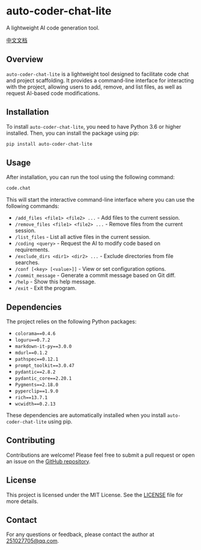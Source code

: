 # auto-coder-chat-lite

A lightweight AI code generation tool.

[中文文档](./readme-cn.md)

## Overview

`auto-coder-chat-lite` is a lightweight tool designed to facilitate code chat and project scaffolding. It provides a command-line interface for interacting with the project, allowing users to add, remove, and list files, as well as request AI-based code modifications.

## Installation

To install `auto-coder-chat-lite`, you need to have Python 3.6 or higher installed. Then, you can install the package using pip:

```bash
pip install auto-coder-chat-lite
```

## Usage

After installation, you can run the tool using the following command:

```bash
code.chat
```

This will start the interactive command-line interface where you can use the following commands:

- `/add_files <file1> <file2> ...` - Add files to the current session.
- `/remove_files <file1> <file2> ...` - Remove files from the current session.
- `/list_files` - List all active files in the current session.
- `/coding <query>` - Request the AI to modify code based on requirements.
- `/exclude_dirs <dir1> <dir2> ...` - Exclude directories from file searches.
- `/conf [<key> [<value>]]` - View or set configuration options.
- `/commit_message` - Generate a commit message based on Git diff.
- `/help` - Show this help message.
- `/exit` - Exit the program.

## Dependencies

The project relies on the following Python packages:

- `colorama==0.4.6`
- `loguru==0.7.2`
- `markdown-it-py==3.0.0`
- `mdurl==0.1.2`
- `pathspec==0.12.1`
- `prompt_toolkit==3.0.47`
- `pydantic==2.8.2`
- `pydantic_core==2.20.1`
- `Pygments==2.18.0`
- `pyperclip==1.9.0`
- `rich==13.7.1`
- `wcwidth==0.2.13`

These dependencies are automatically installed when you install `auto-coder-chat-lite` using pip.

## Contributing

Contributions are welcome! Please feel free to submit a pull request or open an issue on the [GitHub repository](https://github.com/zt8989/auto-coder-chat-lite).

## License

This project is licensed under the MIT License. See the [LICENSE](LICENSE) file for more details.

## Contact

For any questions or feedback, please contact the author at [251027705@qq.com](mailto:251027705@qq.com).
